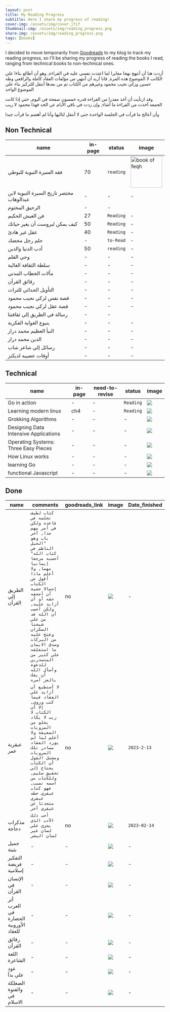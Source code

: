 ```yaml
---
layout: post
title: My Reading Progress
subtitle: Here I share my progress of reading!
cover-img: /assets/img/cover.jfif
thumbnail-img: /assets/img/reading_progress.png
share-img: /assets/img/reading_progress.png
tags: [books]
---
```


I decided to move temporarily from <a href="https://www.goodreads.com/user/show/88803068-yousef-meska" target="_blank">Goodreads</a> to my blog to track my reading progress, so I'll be sharing my progress of reading the books I read, ranging from technical books to non-technical ones.

أردت هنا أن أنتهج نهجا مغايرا لما اعتدت نفسي عليه في القراءة, وهو أن أطالع بناءا علي الكاتب لا الموضوع هذه المرة, فانا أريد
أن أنتهي من مؤلفات العقاد كاملة والرافعي وطه حسين وزكي نجيب محمود وغيرهم من الكتاب
ثم من بعدها أنتقل للتركيز بناء علي الموضوع الواحد

وقد ارتأيت أن أخذ مقدرا من القراءة قدره خمسون صفحة في اليوم, حتي إذا كانت الجمعة أخذت من القراءة ما أشاء, وإن زدت في باقي الأيام عن الحد فهذا محمود لا ريب

وأن أعالج ما قرأت في الجلسة الواحدة حتي لا أنتقل لتاليها وأنا لم أهضم ما قرأت جيدا

Non Technical
------

| name | in-page | status | image |
| --- | --- | --- | --- |
| فقه السيرة النبوية للبوطي | 70 | `reading` | <img src="https://www.neelwafurat.com/images/lb/abookstore/covers/carton/83/83380.jpg" height="100" width="100" alt="book of feqh" /> |
| مختصر تاريخ السيرة النبوية لابن عبدالوهاب | - | - | - |
| الرحيق المختوم | - | - |
| فن العيش الحكيم  | 27 | `Reading` |  - |
| كيف يمكن لبروست أن يغير حياتك | 50 | `Reading` | - |
| عقل غير هادئ | 40 | `Reading` | - |
| حلم رجل محضك | - | `to-Read` | - |
| أدب الدنيا والدين | 50 | `reading` | - |
| وحي القلم | - | -| - |
| سلطة الثقافة الغالبة | - | - | - |
| مألات الخطاب المدني | - | - | - |
| رقائق القرأن | - | - | - |
| التأويل الحداثي للتراث | - | - | - |
| قصة نفس لزكي نجيب محمود | - | - | - |
| قصة عقل لزكي نجيب محمود | - | - | - |
| رسالة في الطريق إلي ثقافتنا | - | - |
| ينبوع الغواية الفكرية | - | - | - |
| النبأ العظيم محمد دراز | - | - | - |
| الدين محمد دراز | - | - | - |
| رسائل إلي شاعر شاب | - | - | -
| أوقات عصيبه لديكنز | - | - | - |

Technical
------

| name | in-page | need-to-revise | status | image |
| --- | -- | -- | --- | --- |
| Go in action | - | - | `Reading` | <img src="https://images.manning.com/book/c/4037d5d-e5e5-49bf-a3c1-480be2907eaa/Kennedy-GO-HI.png" /> |
| Learning modern linux | ch4 | - | `Reading` | <img src="https://m.media-amazon.com/images/I/81ZlJautCqL.jpg" /> |
| Grokking Algorithms | - | - | - | <img src="https://images.manning.com/book/3/0b325da-eb26-4e50-8a2a-46042c647083/Bhargava-Algorithms_hires.png" /> |
| Designing Data Intensive Applications | - | - | - | <img src="https://images.prom.ua/2720329853_w640_h640_designing-data-intensive-applications.jpg" /> |
| Operating Systems: Three Easy Pieces | - | - | - | <img src="https://m.media-amazon.com/images/I/51lTsD-LGoL.jpg" /> |
| How Linux works | - | - | - | <img src="https://images-na.ssl-images-amazon.com/images/I/91Cxcx7Y6uL._AC_UL900_SR615,900_.jpg" /> |
| learning Go | - | - | - | <img src="https://learning.oreilly.com/library/cover/9781492077206/360h/" /> |
| functional Javascript | - | - | - | <img src="https://encrypted-tbn0.gstatic.com/images?q=tbn:ANd9GcSKtY7uW2owJ1ZSEOTv2_Oxwy-qTt9QdGyqhyKUnr0E-3AWXfeGaY6QWGz9j5AivBg5uQE&usqp=CAU" /> |

Done
------

| name |  comments | goodreads_link | image | Date_finished |
| --| ---| -- | -- | --- |
| الطريق إلي القرأن | ```كتاب لطيف تخلصه في قاعده ولكن في أمر مهم جدا, أخر باب وهو "الحبل الناظم في كتاب الله" أحسبه مرجعا إيمانيا مهما, ولا أعلم ماذا أقول عن الكتاب إجمالا خشية أن أجحفه حقه أو أن أزايد عليه, ولكن أحسب أن الله قد من علي شيخنا السكران وفتح عليه من البركات وصدق الايمان ما استغلقه علي كثير من المتصدرين للدعوة وأسأل الله أن يفك بالعز أسره``` | no | <img src="https://www.8gharb.com/wp-content/uploads/2020/08/22-29.jpg" /> | - |
| عبقرية عمر  | ```لا أستطيع أن أزايد علي العقاد فيما كتب وروي, إلا أن الكتاب لا ريب لا يكاد يخلو من المرويات الضعيفة ولا أعلم لما لم يورد العقاد مصادر تلك المرويات ومجمل القول أن الكتاب يحتاج إلي تحقيق سليم, وللكتاب من اسمه نصيب, فهو كتاب عبقري خطه عبقري متحدثا عن عبقري أخر``` | no | <img src="https://downloads.hindawi.org/covers/svg/270x360/82068526.svg?v=5" />| `2023-2-13` |
| مذكرات دجاجة | ```أحب ذلك الأدب الذي يجري علي لسان غير لسان البشر``` | no | <img src="http://cdn.shopify.com/s/files/1/0286/8133/8966/products/NQB5H8x3eB.jpg?v=1672205436" /> | `2023-02-14` |
| جميل بثينة | - |  - | <img src="https://downloads.hindawi.org/covers/svg/270x360/83851413.svg?v=5" />  | - |
| التفكير فريضة إسلامية | - | - | <img src="https://downloads.hindawi.org/covers/svg/270x360/93849638.svg?v=5" /> | - |
| الإنسان في القرأن | - | - |  <img src="https://www.noor-book.com/publice/covers_cache_webp/1/7/3/7/462cc3f610737003eed9f170a99bd6e1.JPG.webp" />  | - |
| أثر العرب في الحضارة الأوروبية للعقاد | - | - | <img src="https://downloads.hindawi.org/covers/svg/270x360/57380918.svg?v=5" /> | -|
| رقائق القرأن | - | - | <img src="https://www.noor-book.com/publice/covers_cache_webp/1/9/f/8/d36b4e0b159f83c65546113ca3fc9b24.jpg.webp" /> | - |
| اللغة الشاعرة | - | - | <img src="https://downloads.hindawi.org/covers/svg/270x360/41740246.svg?v=5" />  | - |
| عود علي بدأ | - | - | <img src="https://downloads.hindawi.org/covers/svg/270x360/86057520.svg?v=5" />  | - |
| الصعلكة والفتوة في الاسلام | - | - | <img src="https://img.youm7.com/ArticleImgs/2021/3/1/40604-%D8%A7%D9%84%D8%B5%D8%B9%D9%84%D9%83%D8%A9-%D9%88%D8%A7%D9%84%D9%81%D8%AA%D9%88%D8%A9.jpg" />  | - |
